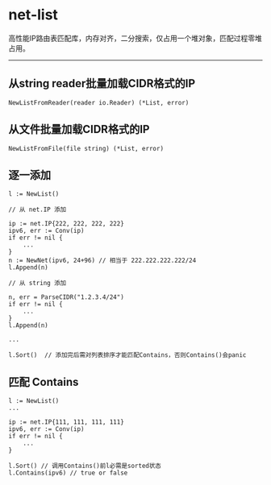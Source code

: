 # net-list

高性能IP路由表匹配库，内存对齐，二分搜索，仅占用一个堆对象，匹配过程零堆占用。

---

## 从string reader批量加载CIDR格式的IP

    NewListFromReader(reader io.Reader) (*List, error)

## 从文件批量加载CIDR格式的IP

    NewListFromFile(file string) (*List, error) 

## 逐一添加

	l := NewList()

    // 从 net.IP 添加

	ip := net.IP{222, 222, 222, 222}
	ipv6, err := Conv(ip)
	if err != nil {
        ...
	}
	n := NewNet(ipv6, 24+96) // 相当于 222.222.222.222/24
	l.Append(n)

    // 从 string 添加

    n, err = ParseCIDR("1.2.3.4/24")
    if err != nil {
        ...
	}
    l.Append(n)

    ...

    l.Sort()  // 添加完后需对列表排序才能匹配Contains，否则Contains()会panic


## 匹配 Contains

    l := NewList()
    ...

    ip := net.IP{111, 111, 111, 111}
	ipv6, err := Conv(ip)
	if err != nil {
        ...
	}

    l.Sort() // 调用Contains()前l必需是sorted状态
    l.Contains(ipv6) // true or false